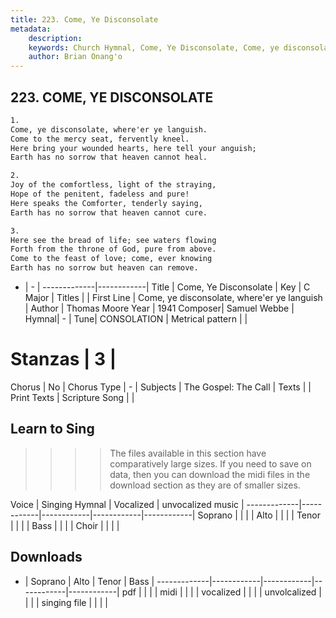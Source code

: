 ```yaml
---
title: 223. Come, Ye Disconsolate
metadata:
    description: 
    keywords: Church Hymnal, Come, Ye Disconsolate, Come, ye disconsolate, where&#039;er ye languish, 
    author: Brian Onang'o
---
```



## 223. COME, YE DISCONSOLATE

```txt
1.
Come, ye disconsolate, where'er ye languish.
Come to the mercy seat, fervently kneel.
Here bring your wounded hearts, here tell your anguish;
Earth has no sorrow that heaven cannot heal.

2.
Joy of the comfortless, light of the straying,
Hope of the penitent, fadeless and pure!
Here speaks the Comforter, tenderly saying,
Earth has no sorrow that heaven cannot cure.

3.
Here see the bread of life; see waters flowing
Forth from the throne of God, pure from above.
Come to the feast of love; come, ever knowing
Earth has no sorrow but heaven can remove.

```

- |   -  |
-------------|------------|
Title | Come, Ye Disconsolate |
Key | C Major |
Titles |  |
First Line | Come, ye disconsolate, where&#039;er ye languish |
Author | Thomas Moore
Year | 1941
Composer| Samuel Webbe |
Hymnal|  - |
Tune| CONSOLATION |
Metrical pattern | |
# Stanzas | 3 |
Chorus | No |
Chorus Type | - |
Subjects | The Gospel: The Call |
Texts |  |
Print Texts | 
Scripture Song |  |
  
## Learn to Sing

>>>> The files available in this section have comparatively large sizes. If you need to save on data, then you can download the midi files in the download section as they are of smaller sizes.

Voice |  Singing Hymnal | Vocalized | unvocalized music |
-------------|------------|------------|------------|------------|
Soprano | | | |
Alto | | | |
Tenor | | | |
Bass | | | |
Choir | | | |

## Downloads

- |  Soprano | Alto | Tenor | Bass |
-------------|------------|------------|------------|------------|
pdf | | | |
midi | | | |
vocalized | | | |
unvolcalized | | | |
singing file | | | |
  